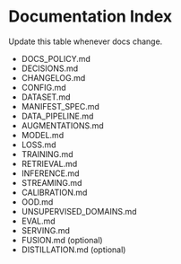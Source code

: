 # Documentation Index

Update this table whenever docs change.

- DOCS_POLICY.md
- DECISIONS.md
- CHANGELOG.md
- CONFIG.md
- DATASET.md
- MANIFEST_SPEC.md
- DATA_PIPELINE.md
- AUGMENTATIONS.md
- MODEL.md
- LOSS.md
- TRAINING.md
- RETRIEVAL.md
- INFERENCE.md
- STREAMING.md
- CALIBRATION.md
- OOD.md
- UNSUPERVISED_DOMAINS.md
- EVAL.md
- SERVING.md
- FUSION.md (optional)
- DISTILLATION.md (optional)
